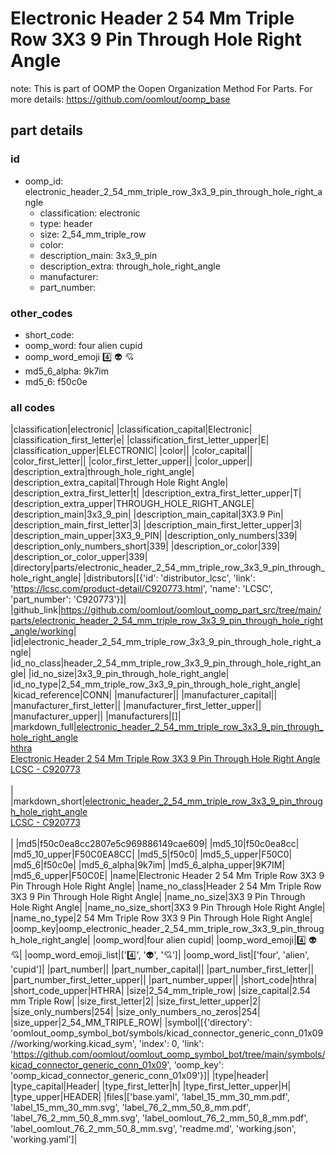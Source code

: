 # Electronic Header 2 54 Mm Triple Row 3X3 9 Pin Through Hole Right Angle  

note: This is part of OOMP the Oopen Organization Method For Parts. For more details: https://github.com/oomlout/oomp_base

##  part details





### id
* oomp_id: electronic_header_2_54_mm_triple_row_3x3_9_pin_through_hole_right_angle
  * classification: electronic
  * type: header
  * size: 2_54_mm_triple_row
  * color: 
  * description_main: 3x3_9_pin
  * description_extra: through_hole_right_angle
  * manufacturer: 
  * part_number: 

### other_codes
* short_code: 
* oomp_word: four alien cupid
* oomp_word_emoji :four: :alien: :cupid:
* md5_6_alpha: 9k7im
* md5_6: f50c0e

### all codes 
|classification|electronic|
|classification_capital|Electronic|
|classification_first_letter|e|
|classification_first_letter_upper|E|
|classification_upper|ELECTRONIC|
|color||
|color_capital||
|color_first_letter||
|color_first_letter_upper||
|color_upper||
|description_extra|through_hole_right_angle|
|description_extra_capital|Through Hole Right Angle|
|description_extra_first_letter|t|
|description_extra_first_letter_upper|T|
|description_extra_upper|THROUGH_HOLE_RIGHT_ANGLE|
|description_main|3x3_9_pin|
|description_main_capital|3X3.9 Pin|
|description_main_first_letter|3|
|description_main_first_letter_upper|3|
|description_main_upper|3X3_9_PIN|
|description_only_numbers|339|
|description_only_numbers_short|339|
|description_or_color|339|
|description_or_color_upper|339|
|directory|parts/electronic_header_2_54_mm_triple_row_3x3_9_pin_through_hole_right_angle|
|distributors|[{'id': 'distributor_lcsc', 'link': 'https://lcsc.com/product-detail/C920773.html', 'name': 'LCSC', 'part_number': 'C920773'}]|
|github_link|https://github.com/oomlout/oomlout_oomp_part_src/tree/main/parts/electronic_header_2_54_mm_triple_row_3x3_9_pin_through_hole_right_angle/working|
|id|electronic_header_2_54_mm_triple_row_3x3_9_pin_through_hole_right_angle|
|id_no_class|header_2_54_mm_triple_row_3x3_9_pin_through_hole_right_angle|
|id_no_size|3x3_9_pin_through_hole_right_angle|
|id_no_type|2_54_mm_triple_row_3x3_9_pin_through_hole_right_angle|
|kicad_reference|CONN|
|manufacturer||
|manufacturer_capital||
|manufacturer_first_letter||
|manufacturer_first_letter_upper||
|manufacturer_upper||
|manufacturers|[]|
|markdown_full|[electronic_header_2_54_mm_triple_row_3x3_9_pin_through_hole_right_angle](https://github.com/oomlout/oomlout_oomp_part_src/tree/main/parts/electronic_header_2_54_mm_triple_row_3x3_9_pin_through_hole_right_angle/working)<br>[hthra](https://github.com/oomlout/oomlout_oomp_part_src/tree/main/parts/electronic_header_2_54_mm_triple_row_3x3_9_pin_through_hole_right_angle/working)<br>[Electronic Header 2 54 Mm Triple Row 3X3 9 Pin Through Hole Right Angle](https://github.com/oomlout/oomlout_oomp_part_src/tree/main/parts/electronic_header_2_54_mm_triple_row_3x3_9_pin_through_hole_right_angle/working)<br>[LCSC - C920773<br>](https://lcsc.com/product-detail/C920773.html)<br>|
|markdown_short|[electronic_header_2_54_mm_triple_row_3x3_9_pin_through_hole_right_angle](https://github.com/oomlout/oomlout_oomp_part_src/tree/main/parts/electronic_header_2_54_mm_triple_row_3x3_9_pin_through_hole_right_angle/working)<br>[LCSC - C920773<br>](https://lcsc.com/product-detail/C920773.html)<br>|
|md5|f50c0ea8cc2807e5c969886149cae609|
|md5_10|f50c0ea8cc|
|md5_10_upper|F50C0EA8CC|
|md5_5|f50c0|
|md5_5_upper|F50C0|
|md5_6|f50c0e|
|md5_6_alpha|9k7im|
|md5_6_alpha_upper|9K7IM|
|md5_6_upper|F50C0E|
|name|Electronic Header 2 54 Mm Triple Row 3X3 9 Pin Through Hole Right Angle|
|name_no_class|Header 2 54 Mm Triple Row 3X3 9 Pin Through Hole Right Angle|
|name_no_size|3X3 9 Pin Through Hole Right Angle|
|name_no_size_short|3X3 9 Pin Through Hole Right Angle|
|name_no_type|2 54 Mm Triple Row 3X3 9 Pin Through Hole Right Angle|
|oomp_key|oomp_electronic_header_2_54_mm_triple_row_3x3_9_pin_through_hole_right_angle|
|oomp_word|four alien cupid|
|oomp_word_emoji|:four: :alien: :cupid:|
|oomp_word_emoji_list|[':four:', ':alien:', ':cupid:']|
|oomp_word_list|['four', 'alien', 'cupid']|
|part_number||
|part_number_capital||
|part_number_first_letter||
|part_number_first_letter_upper||
|part_number_upper||
|short_code|hthra|
|short_code_upper|HTHRA|
|size|2_54_mm_triple_row|
|size_capital|2.54 mm Triple Row|
|size_first_letter|2|
|size_first_letter_upper|2|
|size_only_numbers|254|
|size_only_numbers_no_zeros|254|
|size_upper|2_54_MM_TRIPLE_ROW|
|symbol|[{'directory': 'oomlout_oomp_symbol_bot/symbols/kicad_connector_generic_conn_01x09//working/working.kicad_sym', 'index': 0, 'link': 'https://github.com/oomlout/oomlout_oomp_symbol_bot/tree/main/symbols/kicad_connector_generic_conn_01x09', 'oomp_key': 'oomp_kicad_connector_generic_conn_01x09'}]|
|type|header|
|type_capital|Header|
|type_first_letter|h|
|type_first_letter_upper|H|
|type_upper|HEADER|
|files|['base.yaml', 'label_15_mm_30_mm.pdf', 'label_15_mm_30_mm.svg', 'label_76_2_mm_50_8_mm.pdf', 'label_76_2_mm_50_8_mm.svg', 'label_oomlout_76_2_mm_50_8_mm.pdf', 'label_oomlout_76_2_mm_50_8_mm.svg', 'readme.md', 'working.json', 'working.yaml']|
